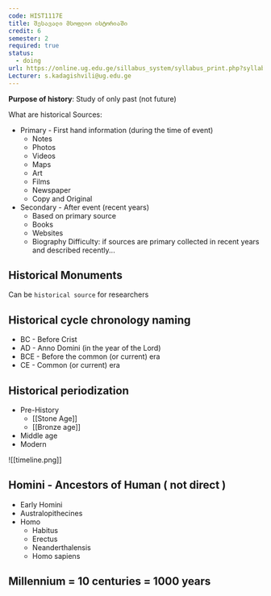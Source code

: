```yaml
---
code: HIST1117E
title: შესავალი მსოფლიო ისტორიაში
credit: 6
semester: 2
required: true
status:
  - doing
url: https://online.ug.edu.ge/sillabus_system/syllabus_print.php?syllabusID=10678
Lecturer: s.kadagishvili@ug.edu.ge
---
```




**Purpose of history**: Study of only past (not future) 

What are historical Sources: 



- Primary - First hand information (during the time of event)
	- Notes
	- Photos
	- Videos
	- Maps
	- Art
	- Films
	- Newspaper
	- Copy and Original
- Secondary - After event (recent years)
	- Based on primary source
	- Books
	- Websites
	- Biography
Difficulty: if sources are primary collected in recent years and described recently... 

## Historical Monuments
Can be `historical source` for researchers

## Historical cycle chronology naming
- BC - Before Crist 
- AD - Anno Domini (in the year of the Lord)
- BCE - Before the common (or current) era
- CE - Common (or current) era

## Historical periodization
- Pre-History
	- [[Stone Age]]
	- [[Bronze age]]
- Middle age
- Modern 

![[timeline.png]]


## Homini - Ancestors of Human ( not direct )
- Early Homini
- Australopithecines
- Homo
	- Habitus
	- Erectus
	- Neanderthalensis
	- Homo sapiens

## Millennium = 10 centuries = 1000 years

